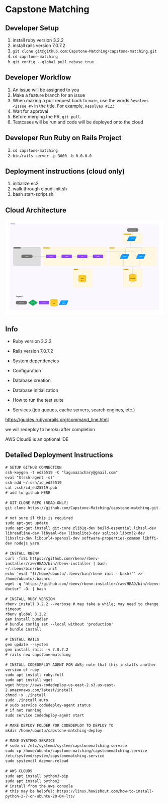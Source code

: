 # Capstone Matching

## Developer Setup
1. install ruby version 3.2.2
2. install rails version 7.0.7.2
3. ```git clone git@github.com:Capstone-Matching/capstone-matching.git```
4. ```cd capstone-matching```
5. ```git config --global pull.rebase true```

## Developer Workflow
1. An issue will be assigned to you
2. Make a feature branch for an issue
3. When making a pull request back to ```main```, use the words ```Resolves <Issue #>``` in the title. For example, ```Resolves #123```
4. Wait for approval
5. Before merging the PR, ```git pull```.
6. Testcases will be run and code will be deployed onto the cloud

## Developer Run Ruby on Rails Project
1. ```cd capstone-matching```
2. ```bin/rails server -p 3000 -b 0.0.0.0```

## Deployment instructions (cloud only)
1. initialize ec2
2. walk through cloud-init.sh
3. bash start-script.sh

## Cloud Architecture
![Alt text](.cloud/capstone-matching-cloud.png)


## Info
* Ruby version
3.2.2

* Rails version
7.0.7.2

* System dependencies

* Configuration

* Database creation

* Database initialization

* How to run the test suite

* Services (job queues, cache servers, search engines, etc.)

https://guides.rubyonrails.org/command_line.html

we will redeploy to heroku after completion

AWS Cloud9 is an optional IDE

## Detailed Deployment Instructions
```
# SETUP GITHUB CONNECTION
ssh-keygen -t ed25519 -C "lagunazachary@gmail.com"
eval "$(ssh-agent -s)"
ssh-add ~/.ssh/id_ed25519
cat .ssh/id_ed25519.pub 
# add to github HERE

# GIT CLONE REPO (READ-ONLY)
git clone https://github.com/Capstone-Matching/capstone-matching.git

# not sure if this is required
sudo apt-get update 
sudo apt-get install git-core zlib1g-dev build-essential libssl-dev libreadline-dev libyaml-dev libsqlite3-dev sqlite3 libxml2-dev libxslt1-dev libcurl4-openssl-dev software-properties-common libffi-dev nodejs yarn

# INSTALL RBENV
curl -fsSL https://github.com/rbenv/rbenv-installer/raw/HEAD/bin/rbenv-installer | bash
~/.rbenv/bin/rbenv init
echo 'eval "$(/home/ubuntu/.rbenv/bin/rbenv init - bash)"' >> /home/ubuntu/.bashrc
wget -q "https://github.com/rbenv/rbenv-installer/raw/HEAD/bin/rbenv-doctor" -O- | bash

# INSTALL RUBY VERSION
rbenv install 3.2.2 --verbose # may take a while; may need to change timeout
rbenv global 3.2.2
gem install bundler
# bundle config set --local without 'production'
# bundle install

# INSTALL RAILS
gem update --system
gem install rails -v 7.0.7.2
# rails new capstone-matching

# INSTALL CODEDEPLOY AGENT FOR AWS; note that this installs another version of ruby
sudo apt install ruby-full
sudo apt install wget
wget https://aws-codedeploy-us-east-2.s3.us-east-2.amazonaws.com/latest/install
chmod +x ./install
sudo ./install auto
# sudo service codedeploy-agent status
# if not running
sudo service codedeploy-agent start

# MAKE DEPLOY FOLDER FOR CODEDEPLOY TO DEPLOY TO
mkdir /home/ubuntu/capstone-matching-deploy

# MAKE SYSTEMD SERVICE
# sudo vi /etc/systemd/system/capstonematching.service
sudo cp /home/ubuntu/capstone-matching/capstonematching.service /etc/systemd/system/capstonematching.service
sudo systemctl daemon-reload

# AWS CLOUD9
sudo apt install python3-pip
sudo apt install python2
# install from the aws console
# this may be helpful: https://linux.how2shout.com/how-to-install-python-2-7-on-ubuntu-20-04-lts/

```
